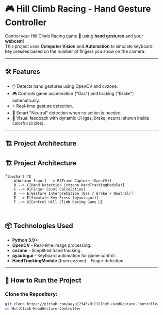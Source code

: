 # 🎮 Hill Climb Racing - Hand Gesture Controller

Control your Hill Climb Racing game 🚗 using **hand gestures** and your **webcam**!  
This project uses **Computer Vision** and **Automation** to simulate keyboard key presses based on the number of fingers you show on the camera.

---

## 🛠 Features

- ✋ Detects hand gestures using OpenCV and cvzone.
- 🎮 Controls game acceleration ("Gas") and braking ("Brake") automatically.
- ⚡ Real-time gesture detection.
- 🧠 Smart "Neutral" detection when no action is needed.
- 🎨 Visual feedback with dynamic UI (gas, brake, neutral shown inside colorful circles).

---

## 🏗 Project Architecture



## 🏗 Project Architecture

```mermaid
flowchart TD
    A[Webcam Input] --> B[Frame Capture (OpenCV)]
    B --> C[Hand Detection (cvzone HandTrackingModule)]
    C --> D[Finger Count Calculation]
    D --> E[Gesture Interpretation (Gas / Brake / Neutral)]
    E --> F[Simulate Key Press (pyautogui)]
    F --> G[Control Hill Climb Racing Game 🚗]



```




## 📦 Technologies Used

- **Python 3.9+**
- **OpenCV** - Real-time image processing.
- **cvzone** - Simplified hand tracking.
- **pyautogui** - Keyboard automation for game control.
- **HandTrackingModule** (from cvzone) - Finger detection.

---

## 🚀 How to Run the Project

### Clone the Repository:
```bash
git clone https://github.com/aayu12345/HillClimb-HandGesture-Controller.git
cd HillClimb-HandGesture-Controller


